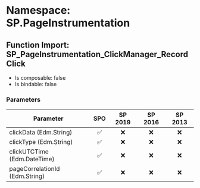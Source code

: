 # Namespace: SP.PageInstrumentation

## Function Import: SP_PageInstrumentation_ClickManager_RecordClick

- Is composable: false
- Is bindable: false

### Parameters

Parameter | SPO | SP 2019 | SP 2016 | SP 2013
----------|:---:|:-------:|:-------:|:-------:
clickData (Edm.String) | ✅ | ❌ | ❌ | ❌
clickType (Edm.String) | ✅ | ❌ | ❌ | ❌
clickUTCTime (Edm.DateTime) | ✅ | ❌ | ❌ | ❌
pageCorrelationId (Edm.String) | ✅ | ❌ | ❌ | ❌
